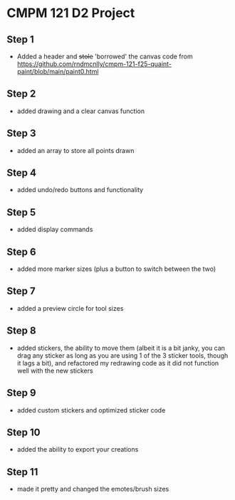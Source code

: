 # CMPM 121 D2 Project

## Step 1

- Added a header and ~~stole~~ 'borrowed' the canvas code from https://github.com/rndmcnlly/cmpm-121-f25-quaint-paint/blob/main/paint0.html

## Step 2

- added drawing and a clear canvas function

## Step 3

- added an array to store all points drawn

## Step 4

- added undo/redo buttons and functionality

## Step 5

- added display commands

## Step 6

- added more marker sizes (plus a button to switch between the two)

## Step 7

- added a preview circle for tool sizes

## Step 8

- added stickers, the ability to move them (albeit it is a bit janky, you can drag any sticker as long as you are using 1 of the 3 sticker tools, though it lags a bit), and refactored my redrawing code as it did not function well with the new stickers

## Step 9

- added custom stickers and optimized sticker code

## Step 10

- added the ability to export your creations

## Step 11

- made it pretty and changed the emotes/brush sizes
